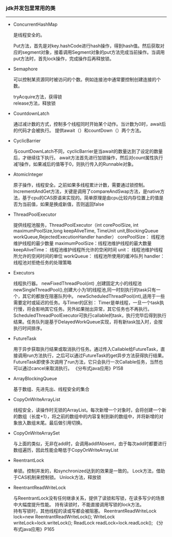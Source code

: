 ### jdk并发包里常用的类
---




* ConcurrentHashMap

	是线程安全的。
	
	Put方法，首先是对key.hashCode进行hash操作，得到hash值。然后获取对应的segment对象，接着调用Segment对象的put方法完成当前操作。当调用put方法时，首先lock操作，完成操作后再释放锁。

* Semaphore

	可以控制某资源同时被访问的个数。例如连接池中通常要控制创建连接的个数。
	
	tryAcquire方法，获得锁<br>
	release方法，释放锁

* CountdownLatch

	通过减计数的方式，控制多个线程同时开始某个动作。当计数为0时，await后的代码才会被执行。
提供await（）和countDown（）两个方法。

* CyclicBarrier

	与countDownLatch不同，cyclicBarrier是当await的数量达到了设定的数量后，才继续往下执行。
await方法首先进行加锁操作，然后对count属性执行减1操作，如果减后的值等于0，则执行传入的Runnable对象。

* AtomicInteger

	原子操作，线程安全。之前如果多线程累计计数，需要通过锁控制。
IncrementAndGet方法，关键是调用了compareAndSwap方法，是native方法，基于cpu的CAS原语来实现的。简单原理是由cpu比较内存位置上的值是否为当前值，如果是换成新值，否则返回false

* ThreadPoolExecutor

	提供线程池服务，ThreadPoolExecutor（int corePoolSize, int maximumPoolSize,long keepAliveTime, TimeUnit unit,BlockingQueue<Runnable> workQueue,RejectedExecutionHandler handler）
corePoolSize： 线程池维护线程的最少数量
maximumPoolSize：线程池维护线程的最大数量
keepAliveTime： 线程池维护线程所允许的空闲时间
unit： 线程池维护线程所允许的空闲时间的单位
workQueue： 线程池所使用的缓冲队列
handler： 线程池对拒绝任务的处理策略

* Executors
	
	线程执行器。
newFixedThreadPool(int) ,创建固定大小的线程池
newSingleThreadPool(),创建大小为1的线程池,同一时刻执行的task只有一个，其它的都放在阻塞队列中。
newScheduledThreadPool(int),适用于一些需要定时或延迟的任务。与Timer的区别：
Timer是单线程，一旦一个task执行慢，将会影响其它任务。另外如果抛出异常，其它任务也不再执行。
ScheduledThreadPoolExecutor可执行callable的task，执行完毕后得到执行结果。任务队列是基于DelayedWorkQueue实现，将有新task加入时，会按执行时间排序。

* FutureTask

	用于异步获取执行结果或取消执行任务。通过传入Callable给FutureTask，直接调用run方法执行，之后可以通过FutureTask的get异步方法获得执行结果。FutureTask即使多次调用了run方法，它只会执行一次Callable任务，当然也可以通过cancel来取消执行。
《分布式java应用》P158

* ArrayBlockingQueue

	基于数组、先进先出、线程安全的集合


* CopyOnWriteArrayList

	线程安全，读操作时无锁的ArrayList。每次新增一个对象时，会将创建一个新的数组（长度+1），将之前的数组中的内容复制到新的数组中，并将新增的对象放入数组末尾。最后做引用切换。
	
* CopyOnWriteArraySet

	与上面的类似，无非在add时，会调用addIfAbsent，由于每次add时都要进行数组遍历，因此性能会略低于CopyOnWriteArrayList

* ReentrantLock

	单锁。控制并发的，和synchronized达到的效果是一致的。
Lock方法，借助于CAS机制来控制锁。
Unlock方法，释放锁

* ReentrantReadWriteLock

	与ReentrantLock没有任何继承关系，提供了读锁和写锁，在读多写少的场景中大幅度提升性能。
持有读锁时，不能直接调用写锁的lock方法。<br>
持有写锁时，其他线程的读或写都会被阻塞。
ReentrantReadWriteLock  lock=new ReentrantReadWriteLock();
WriteLock  writeLock=lock.writeLock();
ReadLock   readLock=lock.readLock();
《分布式java应用》P165

